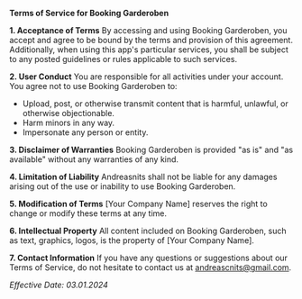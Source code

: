 **Terms of Service for Booking Garderoben**

**1. Acceptance of Terms**
By accessing and using Booking Garderoben, you accept and agree to be bound by the terms and provision of this agreement. Additionally, when using this app's particular services, you shall be subject to any posted guidelines or rules applicable to such services.

**2. User Conduct**
You are responsible for all activities under your account. You agree not to use Booking Garderoben to:
- Upload, post, or otherwise transmit content that is harmful, unlawful, or otherwise objectionable.
- Harm minors in any way.
- Impersonate any person or entity.

**3. Disclaimer of Warranties**
Booking Garderoben is provided "as is" and "as available" without any warranties of any kind.

**4. Limitation of Liability**
Andreasnits shall not be liable for any damages arising out of the use or inability to use Booking Garderoben.

**5. Modification of Terms**
[Your Company Name] reserves the right to change or modify these terms at any time.

**6. Intellectual Property**
All content included on Booking Garderoben, such as text, graphics, logos, is the property of [Your Company Name].

**7. Contact Information**
If you have any questions or suggestions about our Terms of Service, do not hesitate to contact us at andreascnits@gmail.com.

*Effective Date: 03.01.2024*
